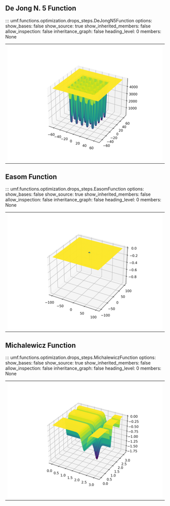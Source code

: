 ## De Jong N. 5 Function

<!-- prettier-ignore -->
::: umf.functions.optimization.drops_steps.DeJongN5Function
    options:
        show_bases: false
        show_source: true
        show_inherited_members: false
        allow_inspection: false
        inheritance_graph: false
        heading_level: 0
        members: None

|                                                                 |
| :-------------------------------------------------------------: |
| ![DeJongN5Function](../../../extra/images/DeJongN5Function.png) |

## Easom Function

<!-- prettier-ignore -->
::: umf.functions.optimization.drops_steps.EasomFunction
    options:
        show_bases: false
        show_source: true
        show_inherited_members: false
        allow_inspection: false
        inheritance_graph: false
        heading_level: 0
        members: None

|                                                           |
| :-------------------------------------------------------: |
| ![EasomFunction](../../../extra/images/EasomFunction.png) |

## Michalewicz Function

<!-- prettier-ignore -->
::: umf.functions.optimization.drops_steps.MichalewiczFunction
    options:
        show_bases: false
        show_source: true
        show_inherited_members: false
        allow_inspection: false
        inheritance_graph: false
        heading_level: 0
        members: None

|                                                                       |
| :-------------------------------------------------------------------: |
| ![MichalewiczFunction](../../../extra/images/MichalewiczFunction.png) |
